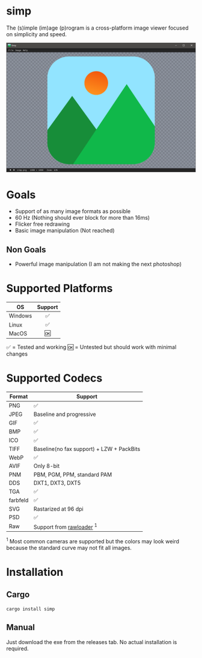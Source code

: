 # simp  
The (s)imple (im)age (p)rogram is a cross-platform image viewer focused on simplicity and speed.

![Screenshot](images/screenshot.png)

# Goals
* Support of as many image formats as possible
* 60 Hz (Nothing should ever block for more than 16ms)
* Flicker free redrawing
* Basic image manipulation (Not reached)

## Non Goals
* Powerful image manipulation (I am not making the next photoshop)

# Supported Platforms
| OS            | Support|
| ------------- |:------:|
| Windows       | ✅ |
| Linux         | ✅ |
| MacOS         | 🆗 |

✅ = Tested and working 🆗 = Untested but should work with minimal changes

# Supported Codecs
| Format | Support |
| ------ | -------- |
| PNG    | ✅ |
| JPEG   | Baseline and progressive |
| GIF    | ✅ |
| BMP    | ✅ |
| ICO    | ✅ |
| TIFF   | Baseline(no fax support) + LZW + PackBits |
| WebP   | ✅ |
| AVIF   | Only 8-bit |
| PNM    | PBM, PGM, PPM, standard PAM |
| DDS    | DXT1, DXT3, DXT5 |
| TGA    | ✅ |
| farbfeld | ✅ |
| SVG    | Rastarized at 96 dpi |
| PSD    | ✅ 
| Raw    | Support from [rawloader](https://github.com/pedrocr/rawloader) <sup>1</sup> |

<sup>1</sup> Most common cameras are supported but the colors may look weird because the standard curve may not fit all images.

# Installation
## Cargo
```shell
cargo install simp
```
## Manual
Just download the exe from the releases tab. No actual installation is required.
